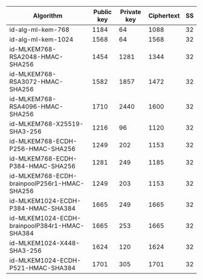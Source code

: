 | Algorithm                                     |  Public key  |  Private key |  Ciphertext  |  SS  |
| --------------------------------------------- | ------------ | ------------ |  ----------- |  --  |
| id-alg-ml-kem-768                             |     1184     |      64      |     1088     |  32  |
| id-alg-ml-kem-1024                            |     1568     |      64      |     1568     |  32  |
| id-MLKEM768-RSA2048-HMAC-SHA256               |     1454     |     1281     |     1344     |  32  |
| id-MLKEM768-RSA3072-HMAC-SHA256               |     1582     |     1857     |     1472     |  32  |
| id-MLKEM768-RSA4096-HMAC-SHA256               |     1710     |     2440     |     1600     |  32  |
| id-MLKEM768-X25519-SHA3-256                   |     1216     |      96      |     1120     |  32  |
| id-MLKEM768-ECDH-P256-HMAC-SHA256             |     1249     |     202      |     1153     |  32  |
| id-MLKEM768-ECDH-P384-HMAC-SHA256             |     1281     |     249      |     1185     |  32  |
| id-MLKEM768-ECDH-brainpoolP256r1-HMAC-SHA256  |     1249     |     203      |     1153     |  32  |
| id-MLKEM1024-ECDH-P384-HMAC-SHA384            |     1665     |     249      |     1665     |  32  |
| id-MLKEM1024-ECDH-brainpoolP384r1-HMAC-SHA384 |     1665     |     253      |     1665     |  32  |
| id-MLKEM1024-X448-SHA3-256                    |     1624     |     120      |     1624     |  32  |
| id-MLKEM1024-ECDH-P521-HMAC-SHA384            |     1701     |     305      |     1701     |  32  |
